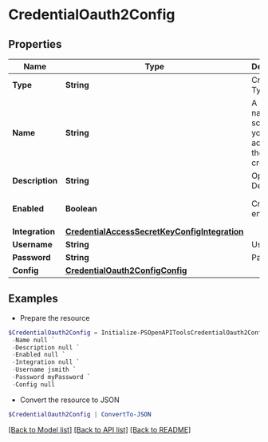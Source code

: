 # CredentialOauth2Config
## Properties

Name | Type | Description | Notes
------------ | ------------- | ------------- | -------------
**Type** | **String** | Credential Type Code | 
**Name** | **String** | A unique name scoped to your account for the credential | 
**Description** | **String** | Optional Description | [optional] 
**Enabled** | **Boolean** | Credential enabled | [optional] [default to $true]
**Integration** | [**CredentialAccessSecretKeyConfigIntegration**](CredentialAccessSecretKeyConfigIntegration.md) |  | [optional] 
**Username** | **String** | Username | [optional] 
**Password** | **String** | Password | [optional] 
**Config** | [**CredentialOauth2ConfigConfig**](CredentialOauth2ConfigConfig.md) |  | 

## Examples

- Prepare the resource
```powershell
$CredentialOauth2Config = Initialize-PSOpenAPIToolsCredentialOauth2Config  -Type null `
 -Name null `
 -Description null `
 -Enabled null `
 -Integration null `
 -Username jsmith `
 -Password myPassword `
 -Config null
```

- Convert the resource to JSON
```powershell
$CredentialOauth2Config | ConvertTo-JSON
```

[[Back to Model list]](../README.md#documentation-for-models) [[Back to API list]](../README.md#documentation-for-api-endpoints) [[Back to README]](../README.md)

